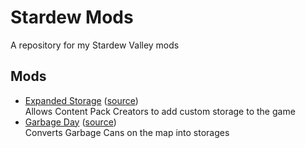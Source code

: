 ﻿# Stardew Mods

A repository for my Stardew Valley mods

## Mods

- [Expanded Storage](https://www.nexusmods.com/stardewvalley/mods/7431) ([source](ExpandedStorage))  
  Allows Content Pack Creators to add custom storage to the game
- [Garbage Day](https://www.nexusmods.com/stardewvalley/mods/8204) ([source](GarbageDay))  
  Converts Garbage Cans on the map into storages